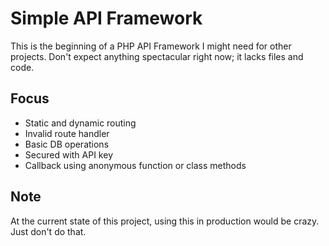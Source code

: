# Simple API Framework
This is the beginning of a PHP API Framework I might need for other projects. Don't expect anything spectacular right now; it lacks files and code.

## Focus
* Static and dynamic routing
* Invalid route handler
* Basic DB operations
* Secured with API key
* Callback using anonymous function or class methods

## Note
At the current state of this project, using this in production would be crazy. Just don't do that.